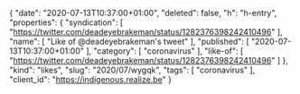 {
  "date": "2020-07-13T10:37:00+01:00",
  "deleted": false,
  "h": "h-entry",
  "properties": {
    "syndication": [
      "https://twitter.com/deadeyebrakeman/status/1282376398242410496"
    ],
    "name": [
      "Like of @deadeyebrakeman's tweet"
    ],
    "published": [
      "2020-07-13T10:37:00+01:00"
    ],
    "category": [
      "coronavirus"
    ],
    "like-of": [
      "https://twitter.com/deadeyebrakeman/status/1282376398242410496"
    ]
  },
  "kind": "likes",
  "slug": "2020/07/wygqk",
  "tags": [
    "coronavirus"
  ],
  "client_id": "https://indigenous.realize.be"
}
